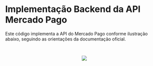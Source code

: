 # Implementação Backend da API Mercado Pago

<p> Este código implementa a API do Mercado Pago conforme ilustração abaixo, seguindo as orientações da documentação oficial.<p>
<br/>

<p align="center">
  <img src="https://www.imagemhost.com.br/images/2022/11/09/api-integration-flowchart-cardform-pt.png"/>
</p>


